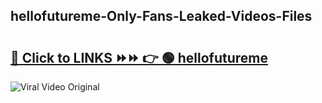 
 ## hellofutureme-Only-Fans-Leaked-Videos-Files

# <h2><a href="https://mediaupload.pro?hellofutureme">🔗 Click to LINKS ⏩⏩ 👉 🟢 hellofutureme </a></h2>

<a href="https://mediaupload.pro?hellofutureme" rel="nofollow" data-target="animated-image.originalLink"><img src="https://i.ibb.co.com/xMMVF88/686577567.gif" alt="Viral Video Original" style="max-width: 100%; display: inline-block;" data-target="animated-image.originalImage"></a>